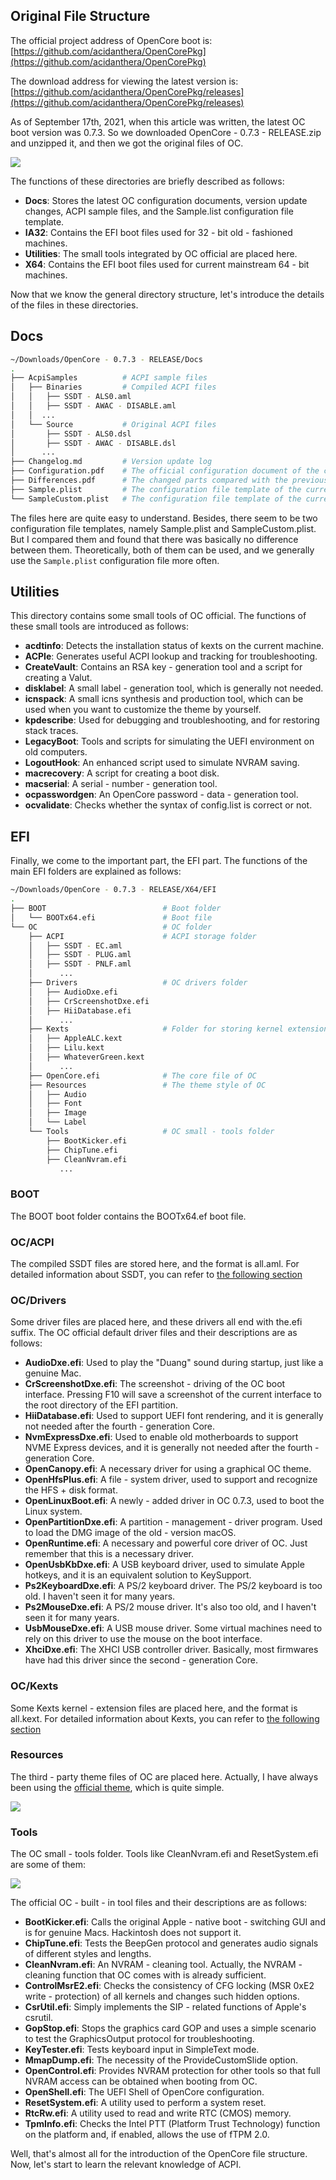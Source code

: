 ## Original File Structure

The official project address of OpenCore boot is: [https://github.com/acidanthera/OpenCorePkg](https://github.com/acidanthera/OpenCorePkg)

The download address for viewing the latest version is: [https://github.com/acidanthera/OpenCorePkg/releases](https://github.com/acidanthera/OpenCorePkg/releases)

As of September 17th, 2021, when this article was written, the latest OC boot version was 0.7.3. So we downloaded OpenCore - 0.7.3 - RELEASE.zip and unzipped it, and then we got the original files of OC.

![](https://seanchang.github.io/picx-images-hosting/20241109/xuanyuan.me-16318786655239.webp) 

The functions of these directories are briefly described as follows:

- **Docs**: Stores the latest OC configuration documents, version update changes, ACPI sample files, and the Sample.list configuration file template.
- **IA32**: Contains the EFI boot files used for 32 - bit old - fashioned machines.
- **Utilities**: The small tools integrated by OC official are placed here.
- **X64**: Contains the EFI boot files used for current mainstream 64 - bit machines.

Now that we know the general directory structure, let's introduce the details of the files in these directories.

## Docs

```bash
~/Downloads/OpenCore - 0.7.3 - RELEASE/Docs
.
├── AcpiSamples          # ACPI sample files
│   ├── Binaries         # Compiled ACPI files
│   │   ├── SSDT - ALS0.aml
│   │   ├── SSDT - AWAC - DISABLE.aml
│   │  ...
│   └── Source           # Original ACPI files
│       ├── SSDT - ALS0.dsl
│       ├── SSDT - AWAC - DISABLE.dsl
│      ...
├── Changelog.md         # Version update log
├── Configuration.pdf    # The official configuration document of the current version
├── Differences.pdf      # The changed parts compared with the previous version
├── Sample.plist         # The configuration file template of the current version
└── SampleCustom.plist   # The configuration file template of the current version
```

The files here are quite easy to understand. Besides, there seem to be two configuration file templates, namely Sample.plist and SampleCustom.plist. But I compared them and found that there was basically no difference between them. Theoretically, both of them can be used, and we generally use the `Sample.plist` configuration file more often.

## Utilities

This directory contains some small tools of OC official. The functions of these small tools are introduced as follows:

- **acdtinfo**: Detects the installation status of kexts on the current machine.
- **ACPIe**: Generates useful ACPI lookup and tracking for troubleshooting.
- **CreateVault**: Contains an RSA key - generation tool and a script for creating a Valut.
- **disklabel**: A small label - generation tool, which is generally not needed.
- **icnspack**: A small icns synthesis and production tool, which can be used when you want to customize the theme by yourself.
- **kpdescribe**: Used for debugging and troubleshooting, and for restoring stack traces.
- **LegacyBoot**: Tools and scripts for simulating the UEFI environment on old computers.
- **LogoutHook**: An enhanced script used to simulate NVRAM saving.
- **macrecovery**: A script for creating a boot disk.
- **macserial**: A serial - number - generation tool.
- **ocpasswordgen**: An OpenCore password - data - generation tool.
- **ocvalidate**: Checks whether the syntax of config.list is correct or not.

## EFI

Finally, we come to the important part, the EFI part. The functions of the main EFI folders are explained as follows:

```bash
~/Downloads/OpenCore - 0.7.3 - RELEASE/X64/EFI
.
├── BOOT                          # Boot folder
│   └── BOOTx64.efi               # Boot file
└── OC                            # OC folder
    ├── ACPI			          # ACPI storage folder
    │   ├── SSDT - EC.aml
    │   ├── SSDT - PLUG.aml
    │   ├── SSDT - PNLF.aml
    │      ...
    ├── Drivers                   # OC drivers folder
    │   ├── AudioDxe.efi
    │   ├── CrScreenshotDxe.efi
    │   ├── HiiDatabase.efi
    │      ...
    ├── Kexts                     # Folder for storing kernel extension kexts
    │   ├── AppleALC.kext
    │   ├── Lilu.kext
    │   ├── WhateverGreen.kext
    │      ...
    ├── OpenCore.efi              # The core file of OC
    ├── Resources                 # The theme style of OC
    │   ├── Audio
    │   ├── Font
    │   ├── Image
    │   └── Label
    └── Tools                     # OC small - tools folder
        ├── BootKicker.efi
        ├── ChipTune.efi
        ├── CleanNvram.efi
           ...
```

### BOOT

The BOOT boot folder contains the BOOTx64.ef boot file.

### OC/ACPI

The compiled SSDT files are stored here, and the format is all.aml. For detailed information about SSDT, you can refer to [the following section](/Preparation/APCI&SSDT/)

### OC/Drivers

Some driver files are placed here, and these drivers all end with the.efi suffix. The OC official default driver files and their descriptions are as follows:

- **AudioDxe.efi**: Used to play the "Duang" sound during startup, just like a genuine Mac.
- **CrScreenshotDxe.efi**: The screenshot - driving of the OC boot interface. Pressing F10 will save a screenshot of the current interface to the root directory of the EFI partition.
- **HiiDatabase.efi**: Used to support UEFI font rendering, and it is generally not needed after the fourth - generation Core.
- **NvmExpressDxe.efi**: Used to enable old motherboards to support NVME Express devices, and it is generally not needed after the fourth - generation Core.
- **OpenCanopy.efi**: A necessary driver for using a graphical OC theme.
- **OpenHfsPlus.efi**: A file - system driver, used to support and recognize the HFS + disk format.
- **OpenLinuxBoot.efi**: A newly - added driver in OC 0.7.3, used to boot the Linux system.
- **OpenPartitionDxe.efi**: A partition - management - driver program. Used to load the DMG image of the old - version macOS.
- **OpenRuntime.efi**: A necessary and powerful core driver of OC. Just remember that this is a necessary driver.
- **OpenUsbKbDxe.efi**: A USB keyboard driver, used to simulate Apple hotkeys, and it is an equivalent solution to KeySupport.
- **Ps2KeyboardDxe.efi**: A PS/2 keyboard driver. The PS/2 keyboard is too old. I haven't seen it for many years.
- **Ps2MouseDxe.efi**: A PS/2 mouse driver. It's also too old, and I haven't seen it for many years.
- **UsbMouseDxe.efi**: A USB mouse driver. Some virtual machines need to rely on this driver to use the mouse on the boot interface.
- **XhciDxe.efi**: The XHCI USB controller driver. Basically, most firmwares have had this driver since the second - generation Core.

### OC/Kexts

Some Kexts kernel - extension files are placed here, and the format is all.kext. For detailed information about Kexts, you can refer to [the following section](/Preparation/APCI&SSDT/)

### Resources

The third - party theme files of OC are placed here. Actually, I have always been using the [official theme](https://github.com/acidanthera/OcBinaryData), which is quite simple.

![](https://seanchang.github.io/picx-images-hosting/20241109/xuanyuan.me-16318842917381.webp) 

### Tools

The OC small - tools folder. Tools like CleanNvram.efi and ResetSystem.efi are some of them:

![](https://seanchang.github.io/picx-images-hosting/20241109/xuanyuan.me-1631884661477.webp)   

The official OC - built - in tool files and their descriptions are as follows:

-  **BootKicker.efi**: Calls the original Apple - native boot - switching GUI and is for genuine Macs. Hackintosh does not support it.
-  **ChipTune.efi**: Tests the BeepGen protocol and generates audio signals of different styles and lengths.
-  **CleanNvram.efi**: An NVRAM - cleaning tool. Actually, the NVRAM - cleaning function that OC comes with is already sufficient.
-  **ControlMsrE2.efi**: Checks the consistency of CFG locking (MSR 0xE2 write - protection) of all kernels and changes such hidden options.
-  **CsrUtil.efi**: Simply implements the SIP - related functions of Apple's csrutil.
-  **GopStop.efi**: Stops the graphics card GOP and uses a simple scenario to test the GraphicsOutput protocol for troubleshooting.
-  **KeyTester.efi**: Tests keyboard input in SimpleText mode.
-  **MmapDump.efi**: The necessity of the ProvideCustomSlide option.
-  **OpenControl.efi**: Provides NVRAM protection for other tools so that full NVRAM access can be obtained when booting from OC.
-  **OpenShell.efi**: The UEFI Shell of OpenCore configuration.
-  **ResetSystem.efi**: A utility used to perform a system reset.
-  **RtcRw.efi**: A utility used to read and write RTC (CMOS) memory.
-  **TpmInfo.efi**: Checks the Intel PTT (Platform Trust Technology) function on the platform and, if enabled, allows the use of fTPM 2.0.

Well, that's almost all for the introduction of the OpenCore file structure. Now, let's start to learn the relevant knowledge of ACPI.